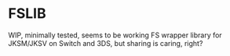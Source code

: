 # FSLIB
WIP, minimally tested, seems to be working FS wrapper library for JKSM/JKSV on Switch and 3DS, but sharing is caring, right?

